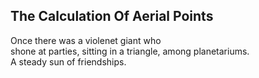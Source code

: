 The Calculation Of Aerial Points
--------------------------------
Once there was a violenet giant who  
shone at parties, sitting in a triangle, among planetariums.  
A steady sun of friendships.  
